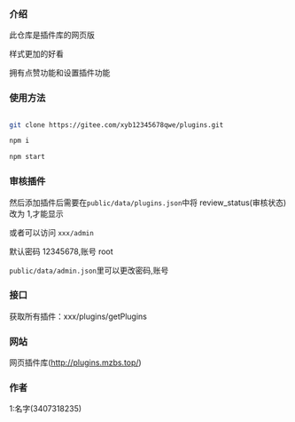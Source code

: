 ### 介绍

此仓库是插件库的网页版

样式更加的好看

拥有点赞功能和设置插件功能

### 使用方法

```sh

git clone https://gitee.com/xyb12345678qwe/plugins.git

npm i

npm start

```

### 审核插件

然后添加插件后需要在`public/data/plugins.json`中将 review_status(审核状态) 改为 1,才能显示

或者可以访问 `xxx/admin`

默认密码 12345678,账号 root

`public/data/admin.json`里可以更改密码,账号

### 接口

获取所有插件：xxx/plugins/getPlugins

### 网站

网页插件库(http://plugins.mzbs.top/)

### 作者

1:名字(3407318235)
